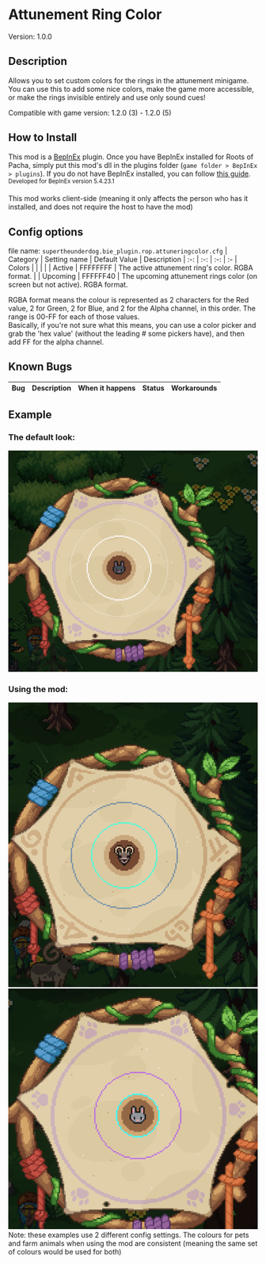 # Attunement Ring Color
Version: 1.0.0

## Description
Allows you to set custom colors for the rings in the attunement minigame. You can use this to add some nice colors, make the game more accessible, or make the rings invisible entirely and use only sound cues!

Compatible with game version: 1.2.0 (3) - 1.2.0 (5)

## How to Install
This mod is a [BepInEx](https://docs.bepinex.dev/index.html) plugin. Once you have BepInEx installed for Roots of Pacha, simply put this mod's dll in the plugins folder (`game folder > BepInEx > plugins`).
If you do not have BepInEx installed, you can follow [this guide](https://docs.bepinex.dev/articles/user_guide/installation/index.html).
<sup>Developed for BepInEx version 5.4.23.1</sup>

This mod works client-side (meaning it only affects the person who has it installed, and does not require the host to have the mod)

## Config options
file name: `supertheunderdog.bie_plugin.rop.attuneringcolor.cfg`
| Category | Setting name | Default Value | Description
| :-: | :-: | :-: | :-
| Colors | | | 
| | Active | FFFFFFFF | The active attunement ring's color. RGBA format.
| | Upcoming | FFFFFF40 | The upcoming attunement rings color (on screen but not active). RGBA format.

RGBA format means the colour is represented as 2 characters for the Red value, 2 for Green, 2 for Blue, and 2 for the Alpha channel, in this order. The range is 00-FF for each of those values.<br />
Basically, if you're not sure what this means, you can use a color picker and grab the 'hex value' (without the leading \# some pickers have), and then add FF for the alpha channel.

## Known Bugs
| Bug | Description | When it happens | Status | Workarounds
| - | - | - | - | -

## Example
### The default look:
<!--img src="./example%20images/default%20attunement.png" alt="default settings" title="Default Look" width="280"-->
![default settings](./example%20images/default%20attunement.png?raw=true "Default Look") <!-- -->

### Using the mod:
![modded blue](./example%20images/attunement%20blues.png?raw=true "Blue Rings")
![modded aqua and purple](./example%20images/attunement%20aqua%20and%20purple.png?raw=true "Aqua and Purple Rings")
<br/> Note: these examples use 2 different config settings. The colours for pets and farm animals when using the mod are consistent (meaning the same set of colours would be used for both)
